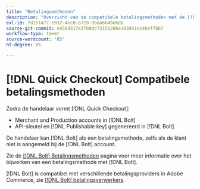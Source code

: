 ```yaml
---
title: "Betalingsmethoden"
description: "Overzicht van de compatibele betalingsmethoden met de [!DNL Quick Checkout] voor Adobe Commerce-extensie."
exl-id: 7d151477-5932-4ec0-b729-dbda6b49e6da
source-git-commit: e4384317e3700dc7315b26be103d41a14beff6b7
workflow-type: tm+mt
source-wordcount: '85'
ht-degree: 0%

---
```


# [!DNL Quick Checkout] Compatibele betalingsmethoden

Zodra de handelaar vormt [!DNL Quick Checkout]:

- Merchant and Production accounts in [!DNL Bolt]
- API-sleutel en [!DNL Publishable key] gegenereerd in [!DNL Bolt]

De handelaar kan [!DNL Bolt] als een betalingsmethode, zelfs als de klant niet is aangemeld bij de [!DNL Bolt] account.

Zie de [[!DNL Bolt] Betalingsmethoden](https://help.bolt.com/shoppers/guides/checkout/update-payment-method) pagina voor meer informatie over het bijwerken van een betalingsmethode met [!DNL Bolt].

[!DNL Bolt] is compatibel met verschillende betalingsproviders in Adobe Commerce, zie [[!DNL Bolt] betalingsverwerkers](https://help.bolt.com/connectors/payment-processors/).
